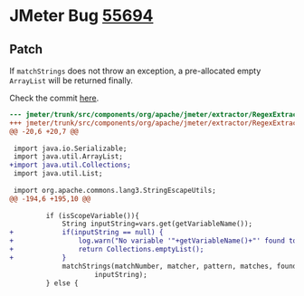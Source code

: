 # JMeter Bug [55694](http://bz.apache.org/bugzilla/show_bug.cgi?id=55694)

## Patch

If `matchStrings` does not throw an exception, a pre-allocated empty `ArrayList` will be returned finally.

Check the commit [here](http://svn.apache.org/viewvc?view=revision&revision=1535130).

```diff
--- jmeter/trunk/src/components/org/apache/jmeter/extractor/RegexExtractor.java	2013/10/23 19:35:17	1535129
+++ jmeter/trunk/src/components/org/apache/jmeter/extractor/RegexExtractor.java	2013/10/23 19:37:55	1535130
@@ -20,6 +20,7 @@
 
 import java.io.Serializable;
 import java.util.ArrayList;
+import java.util.Collections;
 import java.util.List;
 
 import org.apache.commons.lang3.StringEscapeUtils;
@@ -194,6 +195,10 @@
 
         if (isScopeVariable()){
             String inputString=vars.get(getVariableName());
+            if(inputString == null) {
+                log.warn("No variable '"+getVariableName()+"' found to process by RegexExtractor "+getName()+", skipping processing");
+                return Collections.emptyList();
+            }
             matchStrings(matchNumber, matcher, pattern, matches, found,
                     inputString);
         } else {
```

